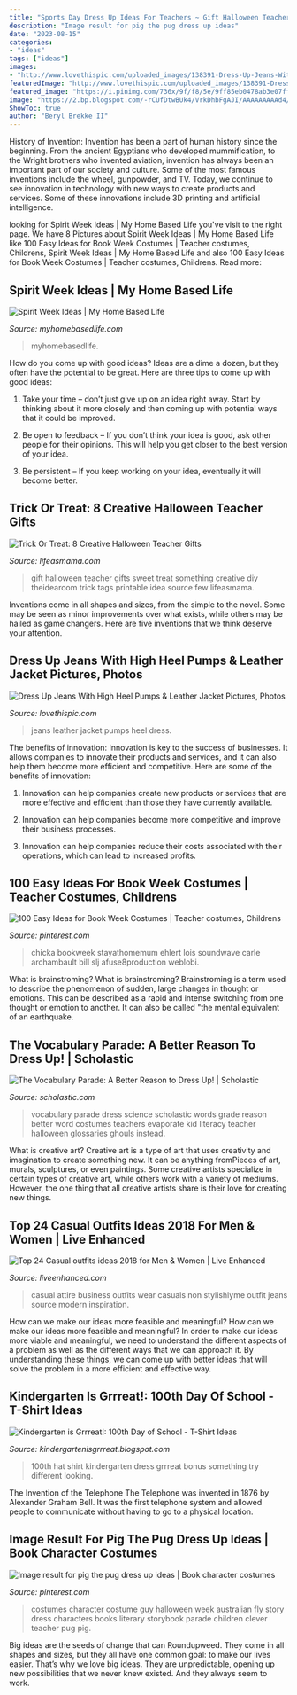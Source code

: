 ```yaml
---
title: "Sports Day Dress Up Ideas For Teachers ~ Gift Halloween Teacher Gifts Sweet Treat Something Creative Diy Theidearoom Trick Tags Printable Idea Source Few Lifeasmama"
description: "Image result for pig the pug dress up ideas"
date: "2023-08-15"
categories:
- "ideas"
tags: ["ideas"]
images:
- "http://www.lovethispic.com/uploaded_images/138391-Dress-Up-Jeans-With-High-Heel-Pumps-Leather-Jacket.jpg"
featuredImage: "http://www.lovethispic.com/uploaded_images/138391-Dress-Up-Jeans-With-High-Heel-Pumps-Leather-Jacket.jpg"
featured_image: "https://i.pinimg.com/736x/9f/f8/5e/9ff85eb0478ab3e07ff293697b92b805.jpg"
image: "https://2.bp.blogspot.com/-rCUfDtwBUk4/VrkDhbFgAJI/AAAAAAAAAd4/ij9ma3Z4nyk/s1600/Slide10.JPG"
ShowToc: true
author: "Beryl Brekke II"
---
```



History of Invention:
Invention has been a part of human history since the beginning. From the ancient Egyptians who developed mummification, to the Wright brothers who invented aviation, invention has always been an important part of our society and culture. Some of the most famous inventions include the wheel, gunpowder, and TV. Today, we continue to see innovation in technology with new ways to create products and services. Some of these innovations include 3D printing and artificial intelligence.

	

		
looking for Spirit Week Ideas | My Home Based Life you've visit to the right page. We have 8 Pictures about Spirit Week Ideas | My Home Based Life like 100 Easy Ideas for Book Week Costumes | Teacher costumes, Childrens, Spirit Week Ideas | My Home Based Life and also 100 Easy Ideas for Book Week Costumes | Teacher costumes, Childrens. Read more:
		
    
## Spirit Week Ideas | My Home Based Life

<img loading=lazy src="https://myhomebasedlife.com/wp-content/uploads/2020/05/spirit-week-fun.jpg" onerror="this.onerror=null;this.src='https://tse2.mm.bing.net/th?id=OIP.VCvAtO5Tu7fp0bw9n713rQHaLH&amp;pid=15.1';" alt="Spirit Week Ideas | My Home Based Life">

_Source: myhomebasedlife.com_

>myhomebasedlife. 

	

How do you come up with good ideas?
Ideas are a dime a dozen, but they often have the potential to be great. Here are three tips to come up with good ideas:
1. Take your time – don’t just give up on an idea right away. Start by thinking about it more closely and then coming up with potential ways that it could be improved.

2. Be open to feedback – If you don’t think your idea is good, ask other people for their opinions. This will help you get closer to the best version of your idea.

3. Be persistent – If you keep working on your idea, eventually it will become better.

    
## Trick Or Treat: 8 Creative Halloween Teacher Gifts

<img loading=lazy src="https://lifeasmama.com/wp-content/uploads/2017/10/something-sweet-gift-4-731x1024.jpg" onerror="this.onerror=null;this.src='https://tse1.mm.bing.net/th?id=OIP.k4Bd69iUdFk69PZlM7pqDQHaKX&amp;pid=15.1';" alt="Trick Or Treat: 8 Creative Halloween Teacher Gifts">

_Source: lifeasmama.com_

>gift halloween teacher gifts sweet treat something creative diy theidearoom trick tags printable idea source few lifeasmama. 

	

Inventions come in all shapes and sizes, from the simple to the novel. Some may be seen as minor improvements over what exists, while others may be hailed as game changers. Here are five inventions that we think deserve your attention.

    
## Dress Up Jeans With High Heel Pumps &amp; Leather Jacket Pictures, Photos

<img loading=lazy src="http://www.lovethispic.com/uploaded_images/138391-Dress-Up-Jeans-With-High-Heel-Pumps-Leather-Jacket.jpg" onerror="this.onerror=null;this.src='https://tse2.mm.bing.net/th?id=OIP.eKUMwdrpVbgRt-_cu00-8AHaP6&amp;pid=15.1';" alt="Dress Up Jeans With High Heel Pumps &amp; Leather Jacket Pictures, Photos">

_Source: lovethispic.com_

>jeans leather jacket pumps heel dress. 

	

The benefits of innovation:
Innovation is key to the success of businesses. It allows companies to innovate their products and services, and it can also help them become more efficient and competitive. Here are some of the benefits of innovation:
1. Innovation can help companies create new products or services that are more effective and efficient than those they have currently available.

2. Innovation can help companies become more competitive and improve their business processes.

3. Innovation can help companies reduce their costs associated with their operations, which can lead to increased profits.

    
## 100 Easy Ideas For Book Week Costumes | Teacher Costumes, Childrens

<img loading=lazy src="https://i.pinimg.com/originals/37/16/60/371660cc74e09a6106074673cab531ad.jpg" onerror="this.onerror=null;this.src='https://tse2.mm.bing.net/th?id=OIP.oL9a6fNiXlQXGYnJ__GUMAHaNK&amp;pid=15.1';" alt="100 Easy Ideas for Book Week Costumes | Teacher costumes, Childrens">

_Source: pinterest.com_

>chicka bookweek stayathomemum ehlert lois soundwave carle archambault bill slj afuse8production weblobi. 

	

What is brainstroming?
What is brainstroming? Brainstroming is a term used to describe the phenomenon of sudden, large changes in thought or emotions. This can be described as a rapid and intense switching from one thought or emotion to another. It can also be called "the mental equivalent of an earthquake.

    
## The Vocabulary Parade: A Better Reason To Dress Up! | Scholastic

<img loading=lazy src="https://www.scholastic.com/content/dam/teachers/blogs/alycia-zimmerman/migrated-files/vparade_chloe2.jpg" onerror="this.onerror=null;this.src='https://tse4.mm.bing.net/th?id=OIP.1HI4E4BfJoll8L3hmakFZgHaOi&amp;pid=15.1';" alt="The Vocabulary Parade: A Better Reason to Dress Up! | Scholastic">

_Source: scholastic.com_

>vocabulary parade dress science scholastic words grade reason better word costumes teachers evaporate kid literacy teacher halloween glossaries ghouls instead. 

	

What is creative art?
Creative art is a type of art that uses creativity and imagination to create something new. It can be anything fromPieces of art, murals, sculptures, or even paintings. Some creative artists specialize in certain types of creative art, while others work with a variety of mediums. However, the one thing that all creative artists share is their love for creating new things.

    
## Top 24 Casual Outfits Ideas 2018 For Men &amp; Women | Live Enhanced

<img loading=lazy src="http://www.liveenhanced.com/wp-content/uploads/2018/02/casual-outfits-4.jpg" onerror="this.onerror=null;this.src='https://tse4.mm.bing.net/th?id=OIP.I3tyNArH93Eo9uJ75G8yCQHaLH&amp;pid=15.1';" alt="Top 24 Casual outfits ideas 2018 for Men &amp; Women | Live Enhanced">

_Source: liveenhanced.com_

>casual attire business outfits wear casuals non stylishlyme outfit jeans source modern inspiration. 

	

How can we make our ideas more feasible and meaningful?
How can we make our ideas more feasible and meaningful? In order to make our ideas more viable and meaningful, we need to understand the different aspects of a problem as well as the different ways that we can approach it. By understanding these things, we can come up with better ideas that will solve the problem in a more efficient and effective way.

    
## Kindergarten Is Grrreat!: 100th Day Of School - T-Shirt Ideas

<img loading=lazy src="https://2.bp.blogspot.com/-rCUfDtwBUk4/VrkDhbFgAJI/AAAAAAAAAd4/ij9ma3Z4nyk/s1600/Slide10.JPG" onerror="this.onerror=null;this.src='https://tse1.mm.bing.net/th?id=OIP.u-MUi2EZWy_iPiJlYQL96gHaJ4&amp;pid=15.1';" alt="Kindergarten is Grrreat!: 100th Day of School - T-Shirt Ideas">

_Source: kindergartenisgrrreat.blogspot.com_

>100th hat shirt kindergarten dress grrreat bonus something try different looking. 

	

The Invention of the Telephone
The Telephone was invented in 1876 by Alexander Graham Bell. It was the first telephone system and allowed people to communicate without having to go to a physical location.

    
## Image Result For Pig The Pug Dress Up Ideas | Book Character Costumes

<img loading=lazy src="https://i.pinimg.com/736x/9f/f8/5e/9ff85eb0478ab3e07ff293697b92b805.jpg" onerror="this.onerror=null;this.src='https://tse3.mm.bing.net/th?id=OIP.BKq1OmXeIKBvbjbRjqO9GwAAAA&amp;pid=15.1';" alt="Image result for pig the pug dress up ideas | Book character costumes">

_Source: pinterest.com_

>costumes character costume guy halloween week australian fly story dress characters books literary storybook parade children clever teacher pug pig. 

	

Big ideas are the seeds of change that can Roundupweed. They come in all shapes and sizes, but they all have one common goal: to make our lives easier. That’s why we love big ideas. They are unpredictable, opening up new possibilities that we never knew existed. And they always seem to work.

